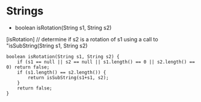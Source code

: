 Strings
==========

- boolean isRotation(String s1, String s2)

[isRotation]
// determine if s2 is a rotation of s1 using a call to "isSubString(String s1, String s2)  

```
boolean isRotation(String s1, String s2) {
	if (s1 == null || s2 == null || s1.length() == 0 || s2.length() == 0) return false;
	if (s1.length() == s2.length()) {
	    return isSubString(s1+s1, s2);
	}
	return false;
}
```



